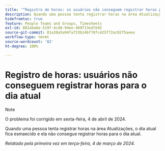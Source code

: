 ```yaml
---
title: '“Registro de horas: os usuários não conseguem registrar horas para o dia atual”'
description: Quando uma pessoa tenta registrar horas na área Atualizações, o dia atual fica esmaecido e ela não consegue registrar horas para o dia atual.
hidefromtoc: true
feature: People Teams and Groups, Timesheets
exl-id: 882aba6e-519f-4c48-94ee-469f13ed7e92
source-git-commit: 01a30a5a94fa733b24bf78fc425f72ac92f5aeea
workflow-type: tm+mt
source-wordcount: '82'
ht-degree: 100%

---
```


# Registro de horas: usuários não conseguem registrar horas para o dia atual

>[!NOTE]
>
>O problema foi corrigido em sexta-feira, 4 de abril de 2024.

Quando uma pessoa tenta registrar horas na área Atualizações, o dia atual fica esmaecido e ela não consegue registrar horas para o dia atual.

_Relatado pela primeira vez em terça-feira, 4 de março de 2024._
